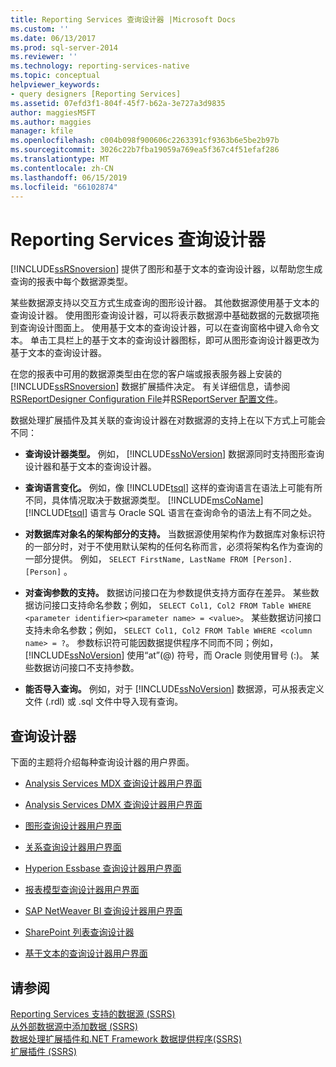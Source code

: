 ```yaml
---
title: Reporting Services 查询设计器 |Microsoft Docs
ms.custom: ''
ms.date: 06/13/2017
ms.prod: sql-server-2014
ms.reviewer: ''
ms.technology: reporting-services-native
ms.topic: conceptual
helpviewer_keywords:
- query designers [Reporting Services]
ms.assetid: 07efd3f1-804f-45f7-b62a-3e727a3d9835
author: maggiesMSFT
ms.author: maggies
manager: kfile
ms.openlocfilehash: c004b098f900606c2263391cf9363b6e5be2b97b
ms.sourcegitcommit: 3026c22b7fba19059a769ea5f367c4f51efaf286
ms.translationtype: MT
ms.contentlocale: zh-CN
ms.lasthandoff: 06/15/2019
ms.locfileid: "66102874"
---
```

# <a name="reporting-services-query-designers"></a>Reporting Services 查询设计器
  [!INCLUDE[ssRSnoversion](../includes/ssrsnoversion-md.md)] 提供了图形和基于文本的查询设计器，以帮助您生成查询的报表中每个数据源类型。  
  
 某些数据源支持以交互方式生成查询的图形设计器。 其他数据源使用基于文本的查询设计器。 使用图形查询设计器，可以将表示数据源中基础数据的元数据项拖到查询设计图面上。 使用基于文本的查询设计器，可以在查询窗格中键入命令文本。 单击工具栏上的基于文本的查询设计器图标，即可从图形查询设计器更改为基于文本的查询设计器。  
  
 在您的报表中可用的数据源类型由在您的客户端或报表服务器上安装的 [!INCLUDE[ssRSnoversion](../includes/ssrsnoversion-md.md)] 数据扩展插件决定。 有关详细信息，请参阅[RSReportDesigner Configuration File](report-server/rsreportdesigner-configuration-file.md)并[RSReportServer 配置文件](report-server/rsreportserver-config-configuration-file.md)。  
  
 数据处理扩展插件及其关联的查询设计器在对数据源的支持上在以下方式上可能会不同：  
  
-   **查询设计器类型。** 例如， [!INCLUDE[ssNoVersion](../includes/ssnoversion-md.md)] 数据源同时支持图形查询设计器和基于文本的查询设计器。  
  
-   **查询语言变化。** 例如，像 [!INCLUDE[tsql](../includes/tsql-md.md)] 这样的查询语言在语法上可能有所不同，具体情况取决于数据源类型。 [!INCLUDE[msCoName](../includes/msconame-md.md)] [!INCLUDE[tsql](../includes/tsql-md.md)] 语言与 Oracle SQL 语言在查询命令的语法上有不同之处。  
  
-   **对数据库对象名的架构部分的支持。** 当数据源使用架构作为数据库对象标识符的一部分时，对于不使用默认架构的任何名称而言，必须将架构名作为查询的一部分提供。 例如， `SELECT FirstName, LastName FROM [Person].[Person]` 。  
  
-   **对查询参数的支持。** 数据访问接口在为参数提供支持方面存在差异。 某些数据访问接口支持命名参数；例如， `SELECT Col1, Col2 FROM Table WHERE <parameter identifier><parameter name> = <value>`。 某些数据访问接口支持未命名参数；例如， `SELECT Col1, Col2 FROM Table WHERE <column name> = ?`。 参数标识符可能因数据提供程序不同而不同；例如， [!INCLUDE[ssNoVersion](../includes/ssnoversion-md.md)] 使用“at”(@) 符号，而 Oracle 则使用冒号 (:)。 某些数据访问接口不支持参数。  
  
-   **能否导入查询。** 例如，对于 [!INCLUDE[ssNoVersion](../includes/ssnoversion-md.md)] 数据源，可从报表定义文件 (.rdl) 或 .sql 文件中导入现有查询。  
  
## <a name="query-designers"></a>查询设计器  
 下面的主题将介绍每种查询设计器的用户界面。  
  
-   [Analysis Services MDX 查询设计器用户界面](report-data/analysis-services-mdx-query-designer-user-interface.md)  
  
-   [Analysis Services DMX 查询设计器用户界面](report-data/analysis-services-dmx-query-designer-user-interface.md)  
  
-   [图形查询设计器用户界面](report-data/graphical-query-designer-user-interface.md)  
  
-   [关系查询设计器用户界面](../../2014/reporting-services/relational-query-designer-user-interface.md)  
  
-   [Hyperion Essbase 查询设计器用户界面](report-data/hyperion-essbase-query-designer-user-interface.md)  
  
-   [报表模型查询设计器用户界面](report-data/report-model-query-designer-user-interface.md)  
  
-   [SAP NetWeaver BI 查询设计器用户界面](report-data/sap-netweaver-bi-query-designer-user-interface.md)  
  
-   [SharePoint 列表查询设计器](../../2014/reporting-services/sharepoint-list-query-designer.md)  
  
-   [基于文本的查询设计器用户界面](../../2014/reporting-services/text-based-query-designer-user-interface.md)  
  
## <a name="see-also"></a>请参阅  
 [Reporting Services 支持的数据源 (SSRS)](create-deploy-and-manage-mobile-and-paginated-reports.md)   
 [从外部数据源中添加数据 (SSRS)](report-data/add-data-from-external-data-sources-ssrs.md)   
 [数据处理扩展插件和.NET Framework 数据提供程序&#40;SSRS&#41;](report-data/data-processing-extensions-and-net-framework-data-providers-ssrs.md)   
 [扩展插件 (SSRS)](extensions-ssrs.md)  
  
  
